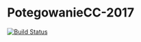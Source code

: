 # PotegowanieCC-2017 
[![Build Status](https://travis-ci.org/Th3NiKo/PotegowanieCC-2017.svg?branch=master)](https://travis-ci.org/Th3NiKo/PotegowanieCC-2017)
